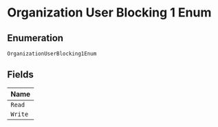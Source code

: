 
# Organization User Blocking 1 Enum

## Enumeration

`OrganizationUserBlocking1Enum`

## Fields

| Name |
|  --- |
| `Read` |
| `Write` |

